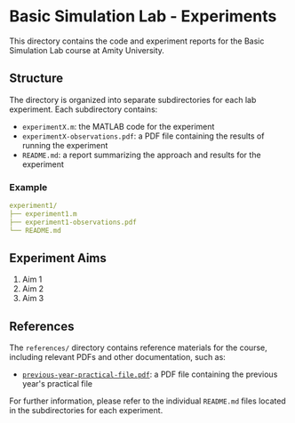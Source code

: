 # Basic Simulation Lab - Experiments

This directory contains the code and experiment reports for the Basic Simulation Lab course at Amity University.

## Structure

The directory is organized into separate subdirectories for each lab experiment. Each subdirectory contains:

- `experimentX.m`: the MATLAB code for the experiment
- `experimentX-observations.pdf`: a PDF file containing the results of running the experiment
- `README.md`: a report summarizing the approach and results for the experiment

### Example

``` yaml
experiment1/
├── experiment1.m
├── experiment1-observations.pdf
└── README.md
```

## Experiment Aims

1. Aim 1
2. Aim 2
3. Aim 3

## References

The `references/` directory contains reference materials for the course, including relevant PDFs and other documentation, such as:

- [`previous-year-practical-file.pdf`](./references/previous-year-practical-file.pdf): a PDF file containing the previous year's practical file

For further information, please refer to the individual `README.md` files located in the subdirectories for each experiment.
